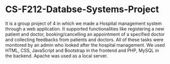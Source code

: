 # CS-F212-Databse-Systems-Project

It is a group project of 4 in which we made a Hospital management system through a web application. It supported functionalities like registering a new patient and doctor, booking/cancelling an appointment of a specified doctor and collecting feedbacks from patients and doctors. All of these tasks were monitored by an admin who looked after the hospital management. We used HTML, CSS, JavaScript and Bootstrap in the frontend and PHP, MySQL in the backend. Apache was used as a local server.

